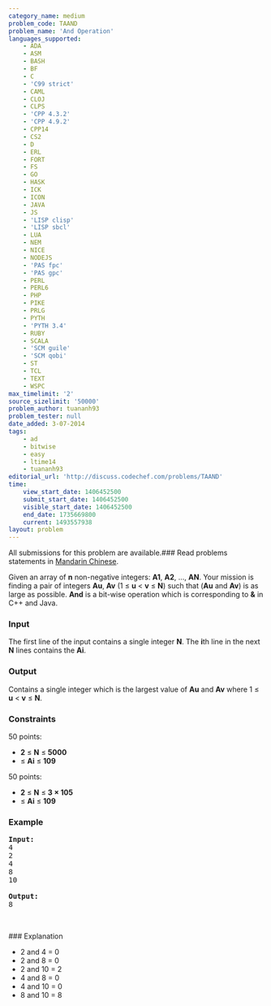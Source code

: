 ```yaml
---
category_name: medium
problem_code: TAAND
problem_name: 'And Operation'
languages_supported:
    - ADA
    - ASM
    - BASH
    - BF
    - C
    - 'C99 strict'
    - CAML
    - CLOJ
    - CLPS
    - 'CPP 4.3.2'
    - 'CPP 4.9.2'
    - CPP14
    - CS2
    - D
    - ERL
    - FORT
    - FS
    - GO
    - HASK
    - ICK
    - ICON
    - JAVA
    - JS
    - 'LISP clisp'
    - 'LISP sbcl'
    - LUA
    - NEM
    - NICE
    - NODEJS
    - 'PAS fpc'
    - 'PAS gpc'
    - PERL
    - PERL6
    - PHP
    - PIKE
    - PRLG
    - PYTH
    - 'PYTH 3.4'
    - RUBY
    - SCALA
    - 'SCM guile'
    - 'SCM qobi'
    - ST
    - TCL
    - TEXT
    - WSPC
max_timelimit: '2'
source_sizelimit: '50000'
problem_author: tuananh93
problem_tester: null
date_added: 3-07-2014
tags:
    - ad
    - bitwise
    - easy
    - ltime14
    - tuananh93
editorial_url: 'http://discuss.codechef.com/problems/TAAND'
time:
    view_start_date: 1406452500
    submit_start_date: 1406452500
    visible_start_date: 1406452500
    end_date: 1735669800
    current: 1493557938
layout: problem
---
```

All submissions for this problem are available.###  Read problems statements in [Mandarin Chinese](http://www.codechef.com/download/translated/LTIME14/mandarin/TAAND1.pdf).

Given an array of **n** non-negative integers: **A1**, **A2**, …, **AN**. Your mission is finding a pair of integers **Au**, **Av** (1 ≤  **u** < **v** ≤ **N**) such that (**Au** and **Av**) is as large as possible.
**And** is a bit-wise operation which is corresponding to **&** in C++ and Java.

### Input

The first line of the input contains a single integer **N**. The **i**th line in the next **N** lines contains the **Ai**.

### Output

Contains a single integer which is the largest value of **Au** and **Av** where 1 ≤  **u** < **v** ≤ **N**.

### Constraints

50 points:

- **2** ≤ **N** ≤ **5000**
- ≤ **Ai** ≤ **109**

50 points:

- **2** ≤ **N** ≤ **3 × 105**
- ≤ **Ai** ≤ **109**

### Example

<pre><b>Input:</b>
4
2
4
8
10

<b>Output:</b>
8


</pre>### Explanation
- 2 and 4 = 0
- 2 and 8 = 0
- 2 and 10 = 2
- 4 and 8 = 0
- 4 and 10 = 0
- 8 and 10 = 8
